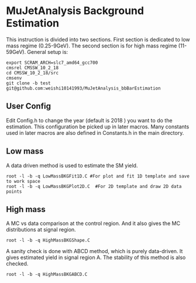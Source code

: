 # MuJetAnalysis Background Estimation
This instruction is divided into two sections. First section is dedicated to low mass regime (0.25-9GeV). The second section is for high mass regime (11-59GeV).
General setup is:
```
export SCRAM_ARCH=slc7_amd64_gcc700
cmsrel CMSSW_10_2_18
cd CMSSW_10_2_18/src
cmsenv
git clone -b test git@github.com:weishi10141993/MuJetAnalysis_bbBarEstimation
```
## User Config
Edit Config.h to change the year (default is 2018 ) you want to do the estimation. This configuration be picked up in later macros. Many constants used in later macros are also defined in Constants.h in the main directory.

## Low mass
A data driven method is used to estimate the SM yield.
```
root -l -b -q LowMassBKGFit1D.C #For plot and fit 1D template and save to work space
root -l -b -q LowMassBKGPlot2D.C  #For 2D template and draw 2D data points
```

## High mass
A MC vs data comparison at the control region. And it also gives the MC distributions at signal region.
```
root -l -b -q HighMassBKGShape.C
```

A sanity check is done with ABCD method, which is purely data-driven. It gives estimated yield in signal region A. The stability of this method is also checked.
```
root -l -b -q HighMassBKGABCD.C
```
